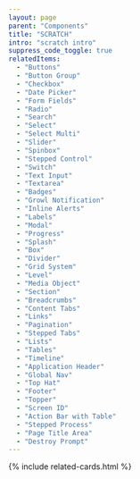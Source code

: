```yaml
---
layout: page
parent: "Components"
title: "SCRATCH"
intro: "scratch intro"
suppress_code_toggle: true
relatedItems:
  - "Buttons"
  - "Button Group"
  - "Checkbox"
  - "Date Picker"
  - "Form Fields"
  - "Radio"
  - "Search"
  - "Select"
  - "Select Multi"
  - "Slider"
  - "Spinbox"
  - "Stepped Control"
  - "Switch"
  - "Text Input"
  - "Textarea"
  - "Badges"
  - "Growl Notification"
  - "Inline Alerts"
  - "Labels"
  - "Modal"
  - "Progress"
  - "Splash"
  - "Box"
  - "Divider"
  - "Grid System"
  - "Level"
  - "Media Object"
  - "Section"
  - "Breadcrumbs"
  - "Content Tabs"
  - "Links"
  - "Pagination"
  - "Stepped Tabs"
  - "Lists"
  - "Tables"
  - "Timeline"
  - "Application Header"
  - "Global Nav"
  - "Top Hat"
  - "Footer"
  - "Topper"
  - "Screen ID"
  - "Action Bar with Table"
  - "Stepped Process"
  - "Page Title Area"
  - "Destroy Prompt"
---
```


{% include related-cards.html %}

